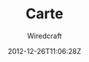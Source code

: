 ---
title: "Carte"
github: https://github.com/Wiredcraft/carte
demo: http://wiredcraft.github.io/carte/
author: Wiredcraft
draft: true
ssg:
  - Jekyll
cms:
  - No Cms
date: 2012-12-26T11:06:28Z
github_branch: gh-pages
---